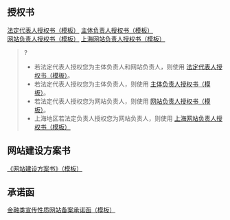 ## 授权书

[法定代表人授权书（模板）](https://main.qcloudimg.com/raw/20d6397efd9e19c8fa882f93d6bf7550/%E6%B3%95%E5%AE%9A%E4%BB%A3%E8%A1%A8%E4%BA%BA%E6%8E%88%E6%9D%83%E4%B9%A6%E6%A8%A1%E6%9D%BF.pdf)
[主体负责人授权书（模板）](https://main.qcloudimg.com/raw/334a0de517da5ab1b961f0c671f3ce2c/%E4%B8%BB%E4%BD%93%E8%B4%9F%E8%B4%A3%E4%BA%BA%E6%8E%88%E6%9D%83%E4%B9%A6%E6%A8%A1%E6%9D%BF.pdf)	
 [网站负责人授权书（模板）](https://main.qcloudimg.com/raw/49b1d9c1ccb7cd3476947d373698ce7d/%E7%BD%91%E7%AB%99%E8%B4%9F%E8%B4%A3%E4%BA%BA%E6%8E%88%E6%9D%83%E4%B9%A6%E6%A8%A1%E6%9D%BF.pdf)	
 [上海网站负责人授权书（模板）](https://main.qcloudimg.com/raw/aeaca2d6d85cedb458afe21c68b62b24/%E4%B8%8A%E6%B5%B7%E7%BD%91%E7%AB%99%E8%B4%9F%E8%B4%A3%E4%BA%BA%E6%8E%88%E6%9D%83%E4%B9%A6%E6%A8%A1%E6%9D%BF%EF%BC%882020%E7%89%88%EF%BC%89.pdf)
 
>?
>- 若法定代表人授权您为主体负责人和网站负责人，则使用 [法定代表人授权书（模板）](https://main.qcloudimg.com/raw/20d6397efd9e19c8fa882f93d6bf7550/%E6%B3%95%E5%AE%9A%E4%BB%A3%E8%A1%A8%E4%BA%BA%E6%8E%88%E6%9D%83%E4%B9%A6%E6%A8%A1%E6%9D%BF.pdf)。
>- 若法定代表人授权您为主体负责人，则使用 [主体负责人授权书（模板）](https://main.qcloudimg.com/raw/334a0de517da5ab1b961f0c671f3ce2c/%E4%B8%BB%E4%BD%93%E8%B4%9F%E8%B4%A3%E4%BA%BA%E6%8E%88%E6%9D%83%E4%B9%A6%E6%A8%A1%E6%9D%BF.pdf)。
>- 若法定代表人授权您为网站负责人，则使用  [网站负责人授权书（模板）](https://main.qcloudimg.com/raw/49b1d9c1ccb7cd3476947d373698ce7d/%E7%BD%91%E7%AB%99%E8%B4%9F%E8%B4%A3%E4%BA%BA%E6%8E%88%E6%9D%83%E4%B9%A6%E6%A8%A1%E6%9D%BF.pdf)。
>- 上海地区若法定负责人授权您为网站负责人，则使用 [上海网站负责人授权书（模板）](https://main.qcloudimg.com/raw/aeaca2d6d85cedb458afe21c68b62b24/%E4%B8%8A%E6%B5%B7%E7%BD%91%E7%AB%99%E8%B4%9F%E8%B4%A3%E4%BA%BA%E6%8E%88%E6%9D%83%E4%B9%A6%E6%A8%A1%E6%9D%BF%EF%BC%882020%E7%89%88%EF%BC%89.pdf)


## 网站建设方案书

 [《网站建设方案书》（模板）](https://main.qcloudimg.com/raw/1a5a6aac79723d23f4831fd55e22178f/%E7%BD%91%E7%AB%99%E5%BB%BA%E8%AE%BE%E6%96%B9%E6%A1%88%E4%B9%A6.pdf)
 
 ## 承诺函	
 
[金融类宣传性质网站备案承诺函（模板）](https://main.qcloudimg.com/raw/2d1c2ea4fc05085815e42295910a038f/%E9%87%91%E8%9E%8D%E7%B1%BB%E5%AE%A3%E4%BC%A0%E6%80%A7%E8%B4%A8%E7%BD%91%E7%AB%99%E5%A4%87%E6%A1%88%E6%89%BF%E8%AF%BA%E5%87%BD%E6%A8%A1%E6%9D%BF.pdf)	

